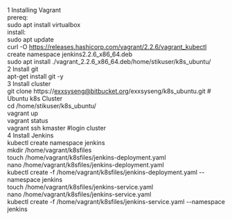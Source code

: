 1 Installing Vagrant  
 prereq:  
  sudo apt install virtualbox  
 install:  
  sudo apt update  
  curl -O https://releases.hashicorp.com/vagrant/2.2.6/vagrant_kubectl create namespace jenkins2.2.6_x86_64.deb  
  sudo apt install ./vagrant_2.2.6_x86_64.deb/home/stikuser/k8s_ubuntu/  
2 Install git  
  apt-get install git -y  
3 Install cluster  
  git clone https://exxsyseng@bitbucket.org/exxsyseng/k8s_ubuntu.git      # Ubuntu k8s Cluster  
  cd /home/stikuser/k8s_ubuntu/  
  vagrant up  
  vagrant status  
  vagrant ssh kmaster   #login cluster  
4 Install Jenkins  
  kubectl create namespace jenkins  
  mkdir /home/vagrant/k8sfiles  
  touch /home/vagrant/k8sfiles/jenkins-deployment.yaml  
  nano /home/vagrant/k8sfiles/jenkins-deployment.yaml  
  kubectl create -f /home/vagrant/k8sfiles/jenkins-deployment.yaml --namespace jenkins  
  touch /home/vagrant/k8sfiles/jenkins-service.yaml  
  nano /home/vagrant/k8sfiles/jenkins-service.yaml  
  kubectl create -f /home/vagrant/k8sfiles/jenkins-service.yaml --namespace jenkins  
  
  
  
